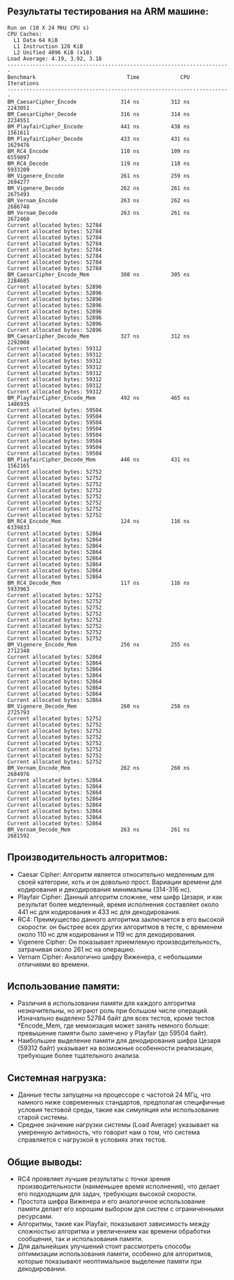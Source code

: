 ## Результаты тестирования на ARM машине:

```
Run on (10 X 24 MHz CPU s)
CPU Caches:
  L1 Data 64 KiB
  L1 Instruction 128 KiB
  L2 Unified 4096 KiB (x10)
Load Average: 4.19, 3.92, 3.18
-----------------------------------------------------------------------
Benchmark                             Time             CPU   Iterations
-----------------------------------------------------------------------
BM_CaesarCipher_Encode              314 ns          312 ns      2243051
BM_CaesarCipher_Decode              316 ns          314 ns      2234551
BM_PlayfairCipher_Encode            441 ns          438 ns      1561611
BM_PlayfairCipher_Decode            433 ns          431 ns      1629476
BM_RC4_Encode                       110 ns          109 ns      6559897
BM_RC4_Decode                       119 ns          118 ns      5933209
BM_Vigenere_Encode                  261 ns          259 ns      2694277
BM_Vigenere_Decode                  262 ns          261 ns      2675493
BM_Vernam_Encode                    263 ns          262 ns      2686748
BM_Vernam_Decode                    263 ns          261 ns      2672460
Current allocated bytes: 52784
Current allocated bytes: 52784
Current allocated bytes: 52784
Current allocated bytes: 52784
Current allocated bytes: 52784
Current allocated bytes: 52784
Current allocated bytes: 52784
Current allocated bytes: 52784
BM_CaesarCipher_Encode_Mem          308 ns          305 ns      2284685
Current allocated bytes: 52896
Current allocated bytes: 52896
Current allocated bytes: 52896
Current allocated bytes: 52896
Current allocated bytes: 52896
Current allocated bytes: 52896
Current allocated bytes: 52896
Current allocated bytes: 52896
BM_CaesarCipher_Decode_Mem          327 ns          312 ns      2292008
Current allocated bytes: 59312
Current allocated bytes: 59312
Current allocated bytes: 59312
Current allocated bytes: 59312
Current allocated bytes: 59312
Current allocated bytes: 59312
Current allocated bytes: 59312
Current allocated bytes: 59312
BM_PlayfairCipher_Encode_Mem        492 ns          465 ns      1486935
Current allocated bytes: 59504
Current allocated bytes: 59504
Current allocated bytes: 59504
Current allocated bytes: 59504
Current allocated bytes: 59504
Current allocated bytes: 59504
Current allocated bytes: 59504
Current allocated bytes: 59504
BM_PlayfairCipher_Decode_Mem        446 ns          431 ns      1562165
Current allocated bytes: 52752
Current allocated bytes: 52752
Current allocated bytes: 52752
Current allocated bytes: 52752
Current allocated bytes: 52752
Current allocated bytes: 52752
Current allocated bytes: 52752
Current allocated bytes: 52752
BM_RC4_Encode_Mem                   124 ns          116 ns      6339833
Current allocated bytes: 52864
Current allocated bytes: 52864
Current allocated bytes: 52864
Current allocated bytes: 52864
Current allocated bytes: 52864
Current allocated bytes: 52864
Current allocated bytes: 52864
Current allocated bytes: 52864
BM_RC4_Decode_Mem                   117 ns          116 ns      5933963
Current allocated bytes: 52752
Current allocated bytes: 52752
Current allocated bytes: 52752
Current allocated bytes: 52752
Current allocated bytes: 52752
Current allocated bytes: 52752
Current allocated bytes: 52752
Current allocated bytes: 52752
BM_Vigenere_Encode_Mem              256 ns          255 ns      2712348
Current allocated bytes: 52864
Current allocated bytes: 52864
Current allocated bytes: 52864
Current allocated bytes: 52864
Current allocated bytes: 52864
Current allocated bytes: 52864
Current allocated bytes: 52864
Current allocated bytes: 52864
BM_Vigenere_Decode_Mem              260 ns          258 ns      2725793
Current allocated bytes: 52752
Current allocated bytes: 52752
Current allocated bytes: 52752
Current allocated bytes: 52752
Current allocated bytes: 52752
Current allocated bytes: 52752
Current allocated bytes: 52752
Current allocated bytes: 52752
BM_Vernam_Encode_Mem                262 ns          260 ns      2684976
Current allocated bytes: 52864
Current allocated bytes: 52864
Current allocated bytes: 52864
Current allocated bytes: 52864
Current allocated bytes: 52864
Current allocated bytes: 52864
Current allocated bytes: 52864
Current allocated bytes: 52864
BM_Vernam_Decode_Mem                263 ns          261 ns      2681592
```

## Производительность алгоритмов:
   - Caesar Cipher: Алгоритм является относительно медленным для своей категории, хоть и он довольно прост. Вариации времени для кодирования и декодирования минимальны (314-316 нс).
   - Playfair Cipher: Данный алгоритм сложнее, чем шифр Цезаря, и как результат более медленный, время исполнения составляет около 441 нс для кодирования и 433 нс для декодирования.
   - RC4: Преимущество данного алгоритма заключается в его высокой скорости: он быстрее всех других алгоритмов в тесте, с временем около 110 нс для кодирования и 119 нс для декодирования.
   - Vigenere Cipher: Он показывает приемлемую производительность, затрачивая около 261 нс на операцию.
   - Vernam Cipher: Аналогично шифру Виженера, с небольшими отличиями во времени.

## Использование памяти:
   - Различия в использовании памяти для каждого алгоритма незначительны, но играют роль при большом числе операций. Изначально выделено 52784 байт для всех тестов, кроме тестов *Encode_Mem, где мемоизация может занять немного больше: превышение памяти было замечено у Playfair (до 59504 байт).
   - Наибольшее выделение памяти для декодирования шифра Цезаря (59312 байт) указывает на возможные особенности реализации, требующие более тщательного анализа.

## Системная нагрузка:
   - Данные тесты запущены на процессоре с частотой 24 МГц, что намного ниже современных стандартов, предполагая специфичные условия тестовой среды, такие как симуляция или использование старой системы.
   - Среднее значение нагрузки системы (Load Average) указывает на умеренную активность, что говорит нам о том, что система справляется с нагрузкой в условиях этих тестов.

## Общие выводы:
   - RC4 проявляет лучшие результаты с точки зрения производительности (наименьшее время исполнения), что делает его подходящим для задач, требующих высокой скорости.
   - Простота шифра Виженера и его аналогичное использование памяти делает его хорошим выбором для систем с ограниченными ресурсами.
   - Алгоритмы, такие как Playfair, показывают зависимость между сложностью алгоритма и увеличением как времени обработки сообщения, так и использования памяти.
   - Для дальнейших улучшений стоит рассмотреть способы оптимизации использования памяти, особенно для алгоритмов, которые показывают неоптимальное выделение памяти при декодировании.
